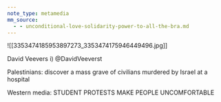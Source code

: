 ```yaml
---
note_type: metamedia
mm_source:
  - - unconditional-love-solidarity-power-to-all-the-bra.md
---
```


![[3353474185953897273_3353474175946449496.jpg]]

David Veevers
i) @DavidVeeverst

Palestinians: discover a mass grave of civilians
murdered by Israel at a hospital

Western media: STUDENT PROTESTS MAKE
PEOPLE UNCOMFORTABLE


